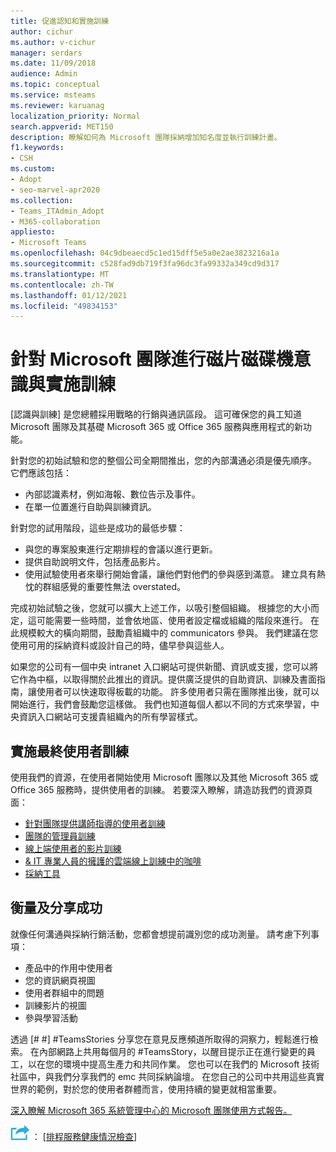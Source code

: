 ```yaml
---
title: 促進認知和實施訓練
author: cichur
ms.author: v-cichur
manager: serdars
ms.date: 11/09/2018
audience: Admin
ms.topic: conceptual
ms.service: msteams
ms.reviewer: karuanag
localization_priority: Normal
search.appverid: MET150
description: 瞭解如何為 Microsoft 團隊採納增加知名度並執行訓練計畫。
f1.keywords:
- CSH
ms.custom:
- Adopt
- seo-marvel-apr2020
ms.collection:
- Teams_ITAdmin_Adopt
- M365-collaboration
appliesto:
- Microsoft Teams
ms.openlocfilehash: 04c9dbeaecd5c1ed15dff5e5a0e2ae3823216a1a
ms.sourcegitcommit: c528fad9db719f3fa96dc3fa99332a349cd9d317
ms.translationtype: MT
ms.contentlocale: zh-TW
ms.lasthandoff: 01/12/2021
ms.locfileid: "49834153"
---
```

# <a name="drive-awareness-and-implement-training-for-microsoft-teams"></a>針對 Microsoft 團隊進行磁片磁碟機意識與實施訓練

[認識與訓練] 是您總體採用戰略的行銷與通訊區段。 這可確保您的員工知道 Microsoft 團隊及其基礎 Microsoft 365 或 Office 365 服務與應用程式的新功能。
   
針對您的初始試驗和您的整個公司全期間推出，您的內部溝通必須是優先順序。 它們應該包括：

- 內部認識素材，例如海報、數位告示及事件。
- 在單一位置進行自助與訓練資訊。

針對您的試用階段，這些是成功的最低步驟：

- 與您的專案股東進行定期排程的會議以進行更新。
- 提供自助說明文件，包括產品影片。
- 使用試驗使用者來舉行開始會議，讓他們對他們的參與感到滿意。 建立具有熱忱的群組感覺的重要性無法 overstated。

完成初始試驗之後，您就可以擴大上述工作，以吸引整個組織。 根據您的大小而定，這可能需要一些時間，並會依地區、使用者設定檔或組織的階段來進行。 在此規模較大的橫向期間，鼓勵貴組織中的 communicators 參與。 我們建議在您使用可用的採納資料或設計自己的時，儘早參與這些人。

如果您的公司有一個中央 intranet 入口網站可提供新聞、資訊或支援，您可以將它作為中樞，以取得關於此推出的資訊。提供廣泛提供的自助資訊、訓練及書面指南，讓使用者可以快速取得板載的功能。 許多使用者只需在團隊推出後，就可以開始進行，我們會鼓勵您這樣做。 我們也知道每個人都以不同的方式來學習，中央資訊入口網站可支援貴組織內的所有學習樣式。

## <a name="implement-end-user-training"></a>實施最終使用者訓練

使用我們的資源，在使用者開始使用 Microsoft 團隊以及其他 Microsoft 365 或 Office 365 服務時，提供使用者的訓練。 若要深入瞭解，請造訪我們的資源頁面：

- [針對團隊提供講師指導的使用者訓練](instructor-led-training-teams-landing-page.yml)
- [團隊的管理員訓練](itadmin-readiness.md)
- [線上端使用者的影片訓練](https://support.office.com/article/microsoft-teams-video-training-4f108e54-240b-4351-8084-b1089f0d21d7)
- [& IT 專業人員的擁護的雲端線上訓練中的咖啡](https://aka.ms/CoffeeintheCloud) 
- [採納工具](https://aka.ms/O365AdoptionTools)

## <a name="measure-and-share-success"></a>衡量及分享成功

就像任何溝通與採納行銷活動，您都會想提前識別您的成功測量。 請考慮下列事項：

- 產品中的作用中使用者
- 您的資訊網頁視圖
- 使用者群組中的問題
- 訓練影片的視圖
- 參與學習活動

透過 [# #] #TeamsStories 分享您在意見反應頻道所取得的洞察力，輕鬆進行檢索。 在內部網路上共用每個月的 #TeamsStory，以醒目提示正在進行變更的員工，以在您的環境中提高生產力和共同作業。 您也可以在我們的 Microsoft 技術社區中，與我們分享我們的 emc 共同採納論壇。 在您自己的公司中共用這些真實世界的範例，對於您的使用者群體而言，使用持續的變更就相當重要。

[深入瞭解 Microsoft 365 系統管理中心的 Microsoft 團隊使用方式報告。](teams-activity-reports.md)

![描述後續步驟的圖示 ](media/teams-adoption-next-icon.png) ： [[排程服務健康情況檢查](teams-adoption-schedule-service-health-reviews.md)]
